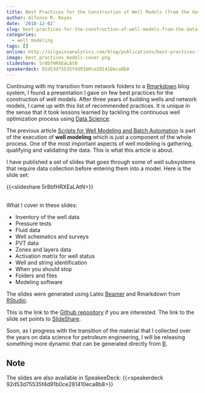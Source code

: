 ```yaml
---
title: Best Practices for the Construction of Well Models (from the data science perspective)
author: Alfonso R. Reyes
date: '2018-12-02'
slug: best-practices-for-the-construction-of-well-models-from-the-data-science-perspective
categories:
  - well modeling
tags: []
online: http://oilgainsanalytics.com/blog/publications/best-practices-for-the-construction-of-well-models-from-the-data-science-perspective/
image: best_practices_models-cover.png
slideshare: 5r8bfHRXEaLAtN
speakerdeck: 92d53d75535f4d91b0ce281410eca8b8
---
```


<!-- [![](/img/best_practices_models-cover.png)](/img/best_practices_models-cover.png) -->


Continuing with my transition from network folders to a [Rmarkdown](https://rmarkdown.rstudio.com/) blog system, I found a presentation I gave on few best practices for the construction of well models. After three years of building wells and network models, I came up with this list of recommended practices. It is unique in the sense that it took lessons learned by tackling the continuous well optimization process using [Data Science](https://en.wikipedia.org/wiki/Data_science).

The previous article [Scripts for Well Modeling and Batch Automation](https://www.linkedin.com/pulse/scripts-well-modeling-batch-automation-alfonso-r-reyes/) is part of the execution of **well modeling** which is just a component of the whole process. One of the most important aspects of well modeling is gathering, qualifying and validating the data. This is what this article is about.

I have published a set of slides that goes through some of well subsystems that require data collection before entering them into a model. Here is the slide set:

{{<slideshare 5r8bfHRXEaLAtN>}}

<br>
What I cover in these slides:

* Inventory of the well data
* Pressure tests
* Fluid data
* Well schematics and surveys
* PVT data
* Zones and layers data
* Activation matrix for well status
* Well and string identification
* When you should stop
* Folders and files
* Modeling software

The slides were generated using Latex [Beamer](https://en.wikipedia.org/wiki/Beamer_(LaTeX)) and Rmarkdown from [RStudio](https://www.rstudio.com/).

This is the link to the [Github repository](https://github.com/f0nzie/BestPracticesConstructionWellModels) if you are interested. The link to the slide set points to [SlideShare](https://www.slideshare.net/AlfonsoReyes4/best-practices-fortheconstructionofwellmodels/AlfonsoReyes4/best-practices-fortheconstructionofwellmodels).

Soon, as I progress with the transition of the material that I collected over the years on data science for petroleum engineering, I will be releasing something more dynamic that can be generated directly from [R](https://en.wikipedia.org/wiki/R_(programming_language)).

## Note
The slides are also available in SpeakeeDeck:
{{<speakerdeck 92d53d75535f4d91b0ce281410eca8b8>}}

